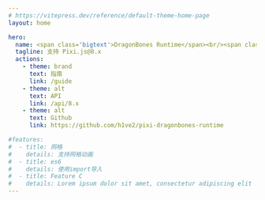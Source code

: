 ```yaml
---
# https://vitepress.dev/reference/default-theme-home-page
layout: home

hero:
  name: <span class='bigtext'>DragonBones Runtime</span><br/><span class='text_for'>for</span> <img class='pixilogo' src='/images/pixijs-logo-transparent-dark.svg'/>
  tagline: 支持 Pixi.js@8.x
  actions:
    - theme: brand
      text: 指南
      link: /guide
    - theme: alt
      text: API
      link: /api/8.x
    - theme: alt
      text: Github
      link: https://github.com/h1ve2/pixi-dragonbones-runtime

#features:
#  - title: 网格
#    details: 支持网格动画
#  - title: es6
#    details: 使用import导入
#  - title: Feature C
#    details: Lorem ipsum dolor sit amet, consectetur adipiscing elit
---
```


